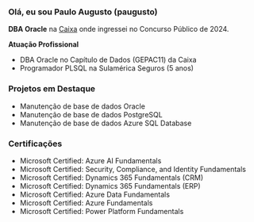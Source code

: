 ### Olá, eu sou Paulo Augusto (paugusto)

**DBA Oracle** na [Caixa](https://www.caixa.gov.br/) onde ingressei no Concurso Público de 2024.

**Atuação Profissional**
- DBA Oracle no Capítulo de Dados (GEPAC11) da Caixa
- Programador PLSQL na Sulamérica Seguros (5 anos)

### Projetos em Destaque

* Manutenção de base de dados Oracle
* Manutenção de base de dados PostgreSQL
* Manutenção de base de dados Azure SQL Database

### Certificações 
* Microsoft Certified: Azure AI Fundamentals
* Microsoft Certified: Security, Compliance, and Identity Fundamentals
* Microsoft Certified: Dynamics 365 Fundamentals (CRM)
* Microsoft Certified: Dynamics 365 Fundamentals (ERP)
* Microsoft Certified: Azure Data Fundamentals
* Microsoft Certified: Azure Fundamentals
* Microsoft Certified: Power Platform Fundamentals
